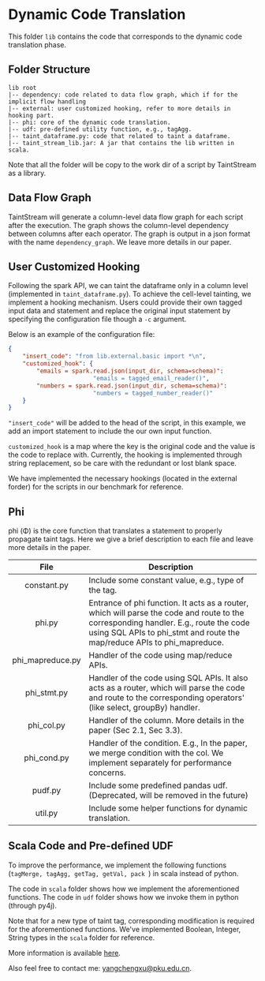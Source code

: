 # Dynamic Code Translation

This folder `lib` contains the code that corresponds to the dynamic code translation phase.

## Folder Structure

```
lib root
|-- dependency: code related to data flow graph, which if for the implicit flow handling
|-- external: user customized hooking, refer to more details in hooking part.
|-- phi: core of the dynamic code translation.
|-- udf: pre-defined utility function, e.g., tagAgg.
|-- taint_dataframe.py: code that related to taint a dataframe.
|-- taint_stream_lib.jar: A jar that contains the lib written in scala.
```

Note that all the folder will be copy to the work dir of a script by TaintStream as a library.

## Data Flow Graph

TaintStream will generate a column-level data flow graph for each script after the execution. The graph shows the column-level dependency between columns after each operator. The graph is output in a json format with the name `dependency_graph`. We leave more details in our paper.

## User Customized Hooking

Following the spark API, we can taint the dataframe only in a column level (implemented in `taint_dataframe.py`). To achieve the cell-level tainting, we implement a hooking mechanism. Users could provide their own tagged input data and statement and replace the original input statement by specifying the configuration file though a `-c` argument. 

Below is an example of the configuration file:

```json
{
    "insert_code": "from lib.external.basic import *\n",
    "customized_hook": {
        "emails = spark.read.json(input_dir, schema=schema)": 
      					"emails = tagged_email_reader()",
        "numbers = spark.read.json(input_dir, schema=schema)": 
      					"numbers = tagged_number_reader()"
    }
}
```

`"insert_code"` will be added to the head of the script, in this example, we add an import statement to include the our own input function.

`customized_hook` is a map where the key is the original code and the value is the code to replace with. Currently, the hooking is implemented through string replacement, so be care with the redundant or lost blank space.

We have implemented the necessary hookings (located in the external forder) for the scripts in our benchmark for reference.

## Phi

phi (Φ) is the core function that translates a statement to properly propagate taint tags. Here we give a brief description to each file and leave more details in the paper.

|       File       | Description                                                  |
| :--------------: | ------------------------------------------------------------ |
|   constant.py    | Include some constant value, e.g., type of the tag.          |
|      phi.py      | Entrance of phi function. It acts as a router, which will parse the code and route to the corresponding handler. E.g., route the code using SQL APIs to phi_stmt and route the map/reduce APIs to phi_mapreduce. |
| phi_mapreduce.py | Handler of the code using map/reduce APIs.                   |
|   phi_stmt.py    | Handler of the code using SQL APIs. It also acts as a router, which will parse the code and route to the corresponding operators' (like select, groupBy) handler. |
|    phi_col.py    | Handler of the column. More details in the paper (Sec 2.1, Sec 3.3). |
|   phi_cond.py    | Handler of the condition. E.g.,  In the paper, we merge condition with the col. We implement separately for performance concerns. |
|     pudf.py      | Include some predefined pandas udf. (Deprecated, will be removed in the future) |
|     util.py      | Include some helper functions for dynamic translation.       |

## Scala Code and Pre-defined UDF

To improve the performance, we implement the following functions (`tagMerge, tagAgg, getTag, getVal, pack `) in scala instead of python.

The code in `scala` folder shows how we implement the aforementioned functions. The code in `udf` folder shows how we invoke them in python (through py4j).

Note that for a new type of taint tag, corresponding modification is required for the aforementioned functions. We've implemented Boolean, Integer, String types in the `scala` folder for reference.

More information is available [here](https://stackoverflow.com/questions/41780141/how-to-use-scala-udf-in-pyspark). 

Also feel free to contact me: yangchengxu@pku.edu.cn.